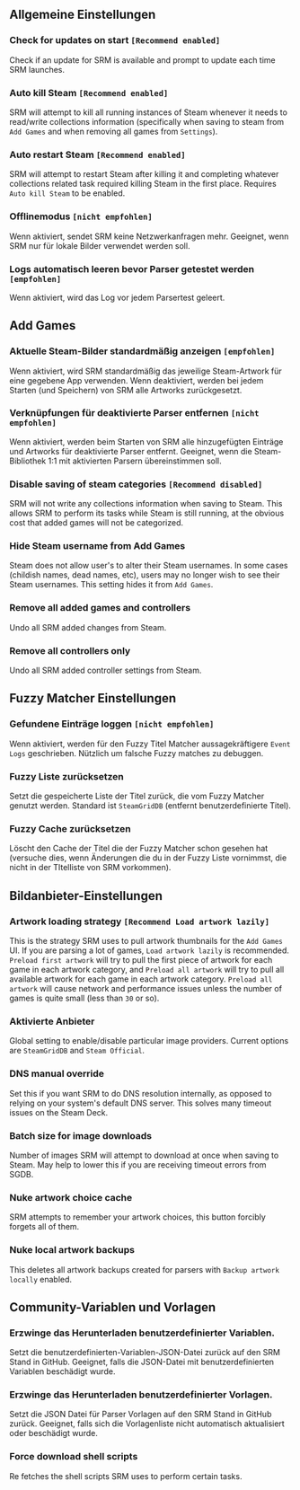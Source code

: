 ## Allgemeine Einstellungen
### Check for updates on start `[Recommend enabled]`
Check if an update for SRM is available and prompt to update each time SRM launches.
### Auto kill Steam `[Recommend enabled]`
SRM will attempt to kill all running instances of Steam whenever it needs to read/write collections information (specifically when saving to steam from `Add Games` and when removing all games from `Settings`).
### Auto restart Steam `[Recommend enabled]`
SRM will attempt to restart Steam after killing it and completing whatever collections related task required killing Steam in the first place. Requires `Auto kill Steam` to be enabled.
### Offlinemodus `[nicht empfohlen]`
Wenn aktiviert, sendet SRM keine Netzwerkanfragen mehr. Geeignet, wenn SRM nur für lokale Bilder verwendet werden soll.
### Logs automatisch leeren bevor Parser getestet werden `[empfohlen]`
Wenn aktiviert, wird das Log vor jedem Parsertest geleert.
## Add Games
### Aktuelle Steam-Bilder standardmäßig anzeigen `[empfohlen]`
Wenn aktiviert, wird SRM standardmäßig das jeweilige Steam-Artwork für eine gegebene App verwenden. Wenn deaktiviert, werden bei jedem Starten (und Speichern) von SRM alle Artworks zurückgesetzt.
### Verknüpfungen für deaktivierte Parser entfernen `[nicht empfohlen]`
Wenn aktiviert, werden beim Starten von SRM alle hinzugefügten Einträge und Artworks für deaktivierte Parser entfernt. Geeignet, wenn die Steam-Bibliothek 1:1 mit aktivierten Parsern übereinstimmen soll.
### Disable saving of steam categories `[Recommend disabled]`
SRM will not write any collections information when saving to Steam. This allows SRM to perform its tasks while Steam is still running, at the obvious cost that added games will not be categorized.
### Hide Steam username from Add Games
Steam does not allow user's to alter their Steam usernames. In some cases (childish names, dead names, etc), users may no longer wish to see their Steam usernames. This setting hides it from `Add Games`.
### Remove all added games and controllers
Undo all SRM added changes from Steam.
### Remove all controllers only
Undo all SRM added controller settings from Steam.
## Fuzzy Matcher Einstellungen
### Gefundene Einträge loggen `[nicht empfohlen]`
Wenn aktiviert, werden für den Fuzzy Titel Matcher aussagekräftigere `Event Logs` geschrieben. Nützlich um falsche Fuzzy matches zu debuggen.
### Fuzzy Liste zurücksetzen
Setzt die gespeicherte Liste der Titel zurück, die vom Fuzzy Matcher genutzt werden. Standard ist `SteamGridDB` (entfernt benutzerdefinierte Titel).
### Fuzzy Cache zurücksetzen
Löscht den Cache der Titel die der Fuzzy Matcher schon gesehen hat (versuche dies, wenn Änderungen die du in der Fuzzy Liste vornimmst, die nicht in der TItelliste von SRM vorkommen).
## Bildanbieter-Einstellungen
### Artwork loading strategy `[Recommend Load artwork lazily]`
This is the strategy SRM uses to pull artwork thumbnails for the `Add Games` UI. If you are parsing a lot of games, `Load artwork lazily` is recommended. `Preload first artwork` will try to pull the first piece of artwork for each game in each artwork category, and `Preload all artwork` will try to pull all available artwork for each game in each artwork category. `Preload all artwork` will cause network and performance issues unless the number of games is quite small (less than `30` or so).
### Aktivierte Anbieter
Global setting to enable/disable particular image providers. Current options are `SteamGridDB` and `Steam Official`.
### DNS manual override
Set this if you want SRM to do DNS resolution internally, as opposed to relying on your system's default DNS server. This solves many timeout issues on the Steam Deck.
### Batch size for image downloads
Number of images SRM will attempt to download at once when saving to Steam. May help to lower this if you are receiving timeout errors from SGDB.
### Nuke artwork choice cache
SRM attempts to remember your artwork choices, this button forcibly forgets all of them.
### Nuke local artwork backups
This deletes all artwork backups created for parsers with `Backup artwork locally` enabled.
## Community-Variablen und Vorlagen
### Erzwinge das Herunterladen benutzerdefinierter Variablen.
Setzt die benutzerdefinierten-Variablen-JSON-Datei zurück auf den SRM Stand in GitHub. Geeignet, falls die JSON-Datei mit benutzerdefinierten Variablen beschädigt wurde.
### Erzwinge das Herunterladen benutzerdefinierter Vorlagen.
Setzt die JSON Datei für Parser Vorlagen auf den SRM Stand in GitHub zurück. Geeignet, falls sich die Vorlagenliste nicht automatisch aktualisiert oder beschädigt wurde.
### Force download shell scripts
Re fetches the shell scripts SRM uses to perform certain tasks.
